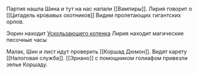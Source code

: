 Партия нашла Шина и тут на нас напали [[Вампиры]]. Лирия говорит о 
[[Цитадель кровавых охотников]] 
Видим пролетающих гигантских орлов. 

Эорин находит  [Ускользающего котенка](Ускользающий_зверь.md) 
Лирия находит магические песочные часы

Малак, Шин и лист идут проверить [[Коршад Дюмон]]. Видят карету [[Налоговая служба]]. 
[[Эрнано]] с помощником голиафом привезли зелье Коршаду.




